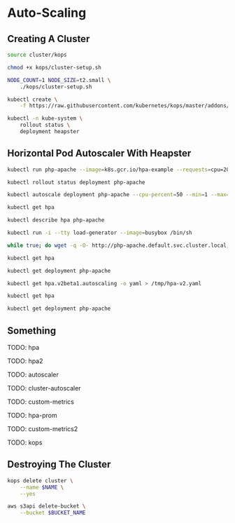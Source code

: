 # Auto-Scaling

## Creating A Cluster

```bash
source cluster/kops

chmod +x kops/cluster-setup.sh

NODE_COUNT=1 NODE_SIZE=t2.small \
    ./kops/cluster-setup.sh

kubectl create \
    -f https://raw.githubusercontent.com/kubernetes/kops/master/addons/monitoring-standalone/v1.7.0.yaml

kubectl -n kube-system \
    rollout status \
    deployment heapster
```

## Horizontal Pod Autoscaler With Heapster

```bash
kubectl run php-apache --image=k8s.gcr.io/hpa-example --requests=cpu=200m --expose --port=80

kubectl rollout status deployment php-apache

kubectl autoscale deployment php-apache --cpu-percent=50 --min=1 --max=10

kubectl get hpa

kubectl describe hpa php-apache

kubectl run -i --tty load-generator --image=busybox /bin/sh

while true; do wget -q -O- http://php-apache.default.svc.cluster.local; done

kubectl get hpa

kubectl get deployment php-apache

kubectl get hpa.v2beta1.autoscaling -o yaml > /tmp/hpa-v2.yaml

kubectl get hpa

kubectl get deployment php-apache
```

## Something

TODO: hpa

TODO: hpa2

TODO: autoscaler

TODO: cluster-autoscaler

TODO: custom-metrics

TODO: hpa-prom

TODO: custom-metrics2

TODO: kops

## Destroying The Cluster

```bash
kops delete cluster \
    --name $NAME \
    --yes

aws s3api delete-bucket \
    --bucket $BUCKET_NAME
```